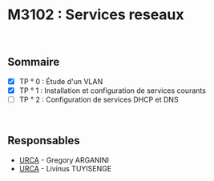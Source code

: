 # M3102 : Services reseaux

&emsp;

## Sommaire

- [x] TP ° 0 : Étude d'un VLAN
- [x] TP ° 1 : Installation et configuration de services courants
- [ ] TP ° 2 : Configuration de services DHCP et DNS

&emsp;

## Responsables

* [URCA](mailto:gregory.arganini@univ-reims.fr) - Gregory ARGANINI
* [URCA](mailto:livinus.tuyisenge@univ-reims.fr) - Livinus TUYISENGE

&emsp;
